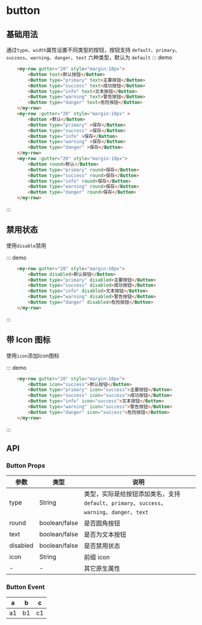 # button

## 基础用法

通过`type`、`width`属性设置不同类型的按钮，按钮支持 `default`、`primary`、`success`、`warning`、`danger`、`text` 六种类型，默认为 `default`
::: demo 

```html
    <my-row gutter="20" style="margin:10px">
        <Button text>默认按钮</Button>
        <Button type="primary" text>主要按钮</Button>
        <Button type="success" text>成功按钮</Button>
        <Button type="info" text>文本按钮</Button>
        <Button type="warning" text>警告按钮</Button>
        <Button type="danger" text>危险按钮</Button>
    </my-row>
    <my-row :gutter="20" style="margin:10px" >
        <Button >默认</Button>
        <Button type="primary" >保存</Button>
        <Button type="success" >保存</Button>
        <Button type="info" >保存</Button>
        <Button type="warning" >保存</Button>
        <Button type="danger" >保存</Button>
    </my-row>
    <my-row :gutter="20" style="margin:10px">
        <Button round>默认</Button>
        <Button type="primary" round>保存</Button>
        <Button type="success" round>保存</Button>
        <Button type="info" round>保存</Button>
        <Button type="warning" round>保存</Button>
        <Button type="danger" round>保存</Button>
    </my-row>
```
:::

## 禁用状态

使用`disable`禁用

::: demo 

```html
    <my-row gutter="20" style="margin:10px">
        <Button disabled>默认按钮</Button>
        <Button type="primary" disabled>主要按钮</Button>
        <Button type="success" disabled>成功按钮</Button>
        <Button type="info" disabled>文本按钮</Button>
        <Button type="warning" disabled>警告按钮</Button>
        <Button type="danger" disabled>危险按钮</Button>
    </my-row>
```
:::

## 带 Icon 图标

使用`icon`添加Icon图标

::: demo 

```html
    <my-row gutter="20" style="margin:10px">
        <Button icon="success">默认按钮</Button>
        <Button type="primary" icon="success">主要按钮</Button>
        <Button type="success" icon="success">成功按钮</Button>
        <Button type="info" icon="success">文本按钮</Button>
        <Button type="warning" icon="success">警告按钮</Button>
        <Button type="danger" icon="success">危险按钮</Button>
    </my-row>
```
:::

## API

### Button Props

| 参数       | 类型          | 说明         |
| ---------- | ------------- | ----------------------------------------------------------------- |
| type       | String        | 类型，实际是给按钮添加类名，支持`default`、`primary`、`success`、`warning`、`danger`、`text` |
| round      | boolean/false | 是否圆角按钮  |
| text       | boolean/false | 是否为文本按钮  |
| disabled   | boolean/false | 是否禁用状态                                                      |
| icon       | String        | 前缀 icon                                                         |
| -          | -             | 其它原生属性                                                      |

### Button Event

|a|b|c|
|:-:|:-:|:-:|
|a1|b1|c1|
